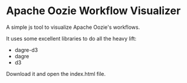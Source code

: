 # Apache Oozie Workflow Visualizer
A simple js tool to visualize Apache Oozie's workflows.

It uses some excellent libraries to do all the heavy lift:
 * dagre-d3
 * dagre
 * d3 

Download it and open the index.html file.


